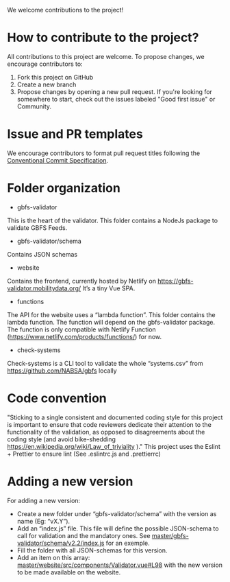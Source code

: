 We welcome contributions to the project!

# How to contribute to the project?

All contributions to this project are welcome. To propose changes, we encourage contributors to:

1. Fork this project on GitHub
2. Create a new branch
3. Propose changes by opening a new pull request.
   If you're looking for somewhere to start, check out the issues labeled "Good first issue" or Community.

# Issue and PR templates

We encourage contributors to format pull request titles following the [Conventional Commit Specification](https://www.conventionalcommits.org/en/v1.0.0/).

# Folder organization

- gbfs-validator

This is the heart of the validator. This folder contains a NodeJs package to validate GBFS Feeds.

- gbfs-validator/schema

Contains JSON schemas

- website

Contains the frontend, currently hosted by Netlify on https://gbfs-validator.mobilitydata.org/
It’s a tiny Vue SPA.

- functions

The API for the website uses a “lambda function”.
This folder contains the lambda function. The function will depend on the gbfs-validator package.
The function is only compatible with Netlify Function (https://www.netlify.com/products/functions/) for now.

- check-systems

Check-systems is a CLI tool to validate the whole “systems.csv” from https://github.com/NABSA/gbfs locally

# Code convention

"Sticking to a single consistent and documented coding style for this project is important to ensure that code reviewers dedicate their attention to the functionality of the validation, as opposed to disagreements about the coding style (and avoid bike-shedding https://en.wikipedia.org/wiki/Law_of_triviality )." This project uses the Eslint + Prettier to ensure lint (See .eslintrc.js and .prettierrc)

# Adding a new version

For adding a new version:

- Create a new folder under “gbfs-validator/schema” with the version as name (Eg: “vX.Y”).
- Add an “index.js” file. This file will define the possible JSON-schema to call for validation and the mandatory ones. See [master/gbfs-validator/schema/v2.2/index.js](https://github.com/fluctuo/gbfs-validator/blob/master/gbfs-validator/schema/v2.2/index.js) for an exemple.
- Fill the folder with all JSON-schemas for this version.
- Add an item on this array: [master/website/src/components/Validator.vue#L98](https://github.com/MobilityData/gbfs-validator/blob/master/website/src/components/Validator.vue#L98) with the new version to be made available on the website.
